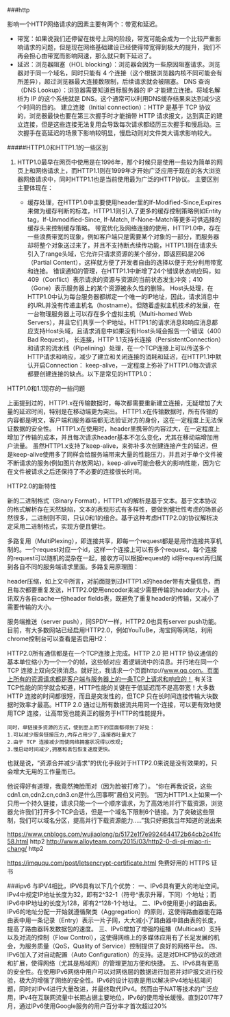###http

影响一个HTTP网络请求的因素主要有两个：带宽和延迟。

* 带宽：如果说我们还停留在拨号上网的阶段，带宽可能会成为一个比较严重影响请求的问题，但是现在网络基础建设已经使得带宽得到极大的提升，我们不再会担心由带宽而影响网速，那么就只剩下延迟了。
* 延迟：浏览器阻塞（HOL blocking）：浏览器会因为一些原因阻塞请求。浏览器对于同一个域名，同时只能有 4 个连接（这个根据浏览器内核不同可能会有所差异），超过浏览器最大连接数限制，后续请求就会被阻塞。
 DNS 查询（DNS Lookup）：浏览器需要知道目标服务器的 IP 才能建立连接。将域名解析为 IP 的这个系统就是 DNS。这个通常可以利用DNS缓存结果来达到减少这个时间的目的。
 建立连接（Initial connection）：HTTP 是基于 TCP 协议的，浏览器最快也要在第三次握手时才能捎带 HTTP 请求报文，达到真正的建立连接，但是这些连接无法复用会导致每次请求都经历三次握手和慢启动。三次握手在高延迟的场景下影响较明显，慢启动则对文件类大请求影响较大。

#####HTTP1.0和HTTP1.1的一些区别

1. HTTP1.0最早在网页中使用是在1996年，那个时候只是使用一些较为简单的网页上和网络请求上，而HTTP1.1则在1999年才开始广泛应用于现在的各大浏览器网络请求中，同时HTTP1.1也是当前使用最为广泛的HTTP协议。 主要区别主要体现在：

    - 缓存处理，在HTTP1.0中主要使用header里的If-Modified-Since,Expires来做为缓存判断的标准，HTTP1.1则引入了更多的缓存控制策略例如Entity tag，If-Unmodified-Since, If-Match, If-None-Match等更多可供选择的缓存头来控制缓存策略。
带宽优化及网络连接的使用，HTTP1.0中，存在一些浪费带宽的现象，例如客户端只是需要某个对象的一部分，而服务器却将整个对象送过来了，并且不支持断点续传功能，HTTP1.1则在请求头引入了range头域，它允许只请求资源的某个部分，即返回码是206（Partial Content），这样就方便了开发者自由的选择以便于充分利用带宽和连接。
错误通知的管理，在HTTP1.1中新增了24个错误状态响应码，如409（Conflict）表示请求的资源与资源的当前状态发生冲突；410（Gone）表示服务器上的某个资源被永久性的删除。
Host头处理，在HTTP1.0中认为每台服务器都绑定一个唯一的IP地址，因此，请求消息中的URL并没有传递主机名（hostname）。但随着虚拟主机技术的发展，在一台物理服务器上可以存在多个虚拟主机（Multi-homed Web Servers），并且它们共享一个IP地址。HTTP1.1的请求消息和响应消息都应支持Host头域，且请求消息中如果没有Host头域会报告一个错误（400 Bad Request）。
长连接，HTTP 1.1支持长连接（PersistentConnection）和请求的流水线（Pipelining）处理，在一个TCP连接上可以传送多个HTTP请求和响应，减少了建立和关闭连接的消耗和延迟，在HTTP1.1中默认开启Connection： keep-alive，一定程度上弥补了HTTP1.0每次请求都要创建连接的缺点。以下是常见的HTTP1.0：


HTTP1.0和1.1现存的一些问题

上面提到过的，HTTP1.x在传输数据时，每次都需要重新建立连接，无疑增加了大量的延迟时间，特别是在移动端更为突出。
 HTTP1.x在传输数据时，所有传输的内容都是明文，客户端和服务器端都无法验证对方的身份，这在一定程度上无法保证数据的安全性。
 HTTP1.x在使用时，header里携带的内容过大，在一定程度上增加了传输的成本，并且每次请求header基本不怎么变化，尤其在移动端增加用户流量。
 虽然HTTP1.x支持了keep-alive，来弥补多次创建连接产生的延迟，但是keep-alive使用多了同样会给服务端带来大量的性能压力，并且对于单个文件被不断请求的服务(例如图片存放网站)，keep-alive可能会极大的影响性能，因为它在文件被请求之后还保持了不必要的连接很长时间。


 HTTP2.0的新特性

新的二进制格式（Binary Format），HTTP1.x的解析是基于文本。基于文本协议的格式解析存在天然缺陷，文本的表现形式有多样性，要做到健壮性考虑的场景必然很多，二进制则不同，只认0和1的组合。基于这种考虑HTTP2.0的协议解析决定采用二进制格式，实现方便且健壮。


多路复用（MultiPlexing），即连接共享，即每一个request都是是用作连接共享机制的。一个request对应一个id，这样一个连接上可以有多个request，每个连接的request可以随机的混杂在一起，接收方可以根据request的 id将request再归属到各自不同的服务端请求里面。多路复用原理图：


header压缩，如上文中所言，对前面提到过HTTP1.x的header带有大量信息，而且每次都要重复发送，HTTP2.0使用encoder来减少需要传输的header大小，通讯双方各自cache一份header fields表，既避免了重复header的传输，又减小了需要传输的大小。


服务端推送（server push），同SPDY一样，HTTP2.0也具有server push功能。目前，有大多数网站已经启用HTTP2.0，例如YouTuBe，淘宝网等网站，利用chrome控制台可以查看是否启用H2：




 HTTP2.0所有通信都是在一个TCP连接上完成。HTTP 2.0 把 HTTP 协议通信的基本单位缩小为一个一个的帧，这些帧对应 着逻辑流中的消息。并行地在同一个 TCP 连接上双向交换消息。就好比，我请求一个页面http://www.qq.com。页面上所有的资源请求都是客户端与服务器上的一条TCP上请求和响应的！
    有关注TCP性能的同学就会知道，HTTP性能的关键在于低延迟而不是高带宽！大多数HTTP 连接的时间都很短，而且是突发性的，但TCP 只在长时间连接传输大块数据时效率才最高。HTTP 2.0 通过让所有数据流共用同一个连接，可以更有效地使用TCP 连接，让高带宽也能真正的服务于HTTP的性能提升。

    同时，单链接多资源的方式，使到至上而下的层面都得到了好处：
    1.可以减少服务链接压力,内存占用少了,连接吞吐量大了
    2.由于 TCP 连接减少而使网络拥塞状况得以改观;
    3.慢启动时间减少,拥塞和丢包恢复速度更快。
 
也就是说，“资源合并减少请求”的优化手段对于HTTP2.0来说是没有效果的，只会增大无用的工作量而已。
 
他说得好有道理，我竟然掩脸而对（因为脸被打疼了）。
“你在再我说说，这些cdn1.cn,cdn2.cn,cdn3.cn是什么回事啊”晨伯又问到。
“因为HTTP1.x上如果一个只用一个持久链接，请求只能一个一个顺序请求，为了高效地并行下载资源，浏览器允许我们打开多个TCP会话，但是一个域名下限制6个链接。为了突破这些限制，我们可以域名分区，提高并行下载资源能力…..”我只好把我当年知道的说出来




https://www.cnblogs.com/wujiaolong/p/5172e1f7e9924644172b64cb2c41fc58.html  http2
http://www.alloyteam.com/2015/03/http2-0-di-qi-miao-ri-chang/   http2


https://imququ.com/post/letsencrypt-certificate.html  免费好用的 HTTPS 证书


###ipv6
与IPV4相比，IPV6具有以下几个优势：
一、IPv6具有更大的地址空间。IPv4中规定IP地址长度为32，即有2^32-1（符号^表示升幂，下同）个地址；而IPv6中IP地址的长度为128，即有2^128-1个地址。
二、IPv6使用更小的路由表。IPv6的地址分配一开始就遵循聚类（Aggregation）的原则，这使得路由器能在路由表中用一条记录（Entry）表示一片子网，大大减小了路由器中路由表的长度，提高了路由器转发数据包的速度。
三、IPv6增加了增强的组播（Multicast）支持以及对流的控制（Flow Control），这使得网络上的多媒体应用有了长足发展的机会，为服务质量（QoS，Quality of Service）控制提供了良好的网络平台。
四、IPv6加入了对自动配置（Auto Configuration）的支持。这是对DHCP协议的改进和扩展，使得网络（尤其是局域网）的管理更加方便和快捷。
五、IPv6具有更高的安全性。在使用IPv6网络中用户可以对网络层的数据进行加密并对IP报文进行校验，极大的增强了网络的安全性。IPv6的设计初衷是用以解决IPv4地址枯竭问题，同时对IPv4进行大量改进，并最终取代IPv4。然而由于NAT等技术的广泛应用，IPv4在互联网流量中长期占据主要地位，IPv6的使用增长缓慢。直到2017年7月，通过IPv6使用Google服务的用户百分率才首次超过20%